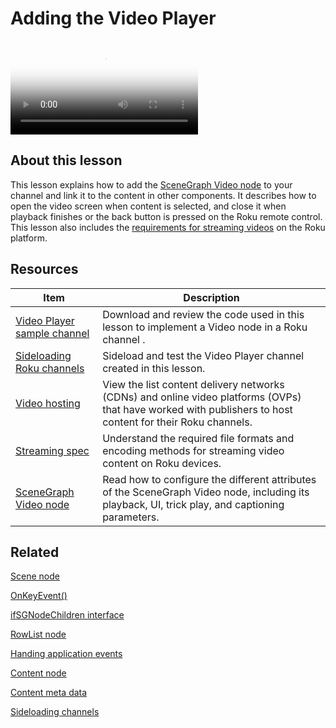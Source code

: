 # Adding the Video Player

<video title="Roku SceneGraph Developers: Adding the Video Player" poster="https://image.roku.com/ZHZscHItMTc2/rsg-unit6-videoPlayer-v2a.png">
    <source src="https://image.roku.com/ZHZscHItMTc2/rsg-unit6-videoplayer-v2.mp4">
</video>

## About this lesson

This lesson explains how to add the [SceneGraph Video node](https://developer.roku.com/docs/references/scenegraph/media-playback-nodes/video.md) to your channel and link it to the content in other components. It describes how to open the video screen when content is selected, and close it when playback finishes or the back button is pressed on the Roku remote control. This lesson also includes the [requirements for streaming videos](https://developer.roku.com/docs/specs/streaming.md) on the Roku platform. 

## Resources

| Item                                                         | Description                                                  |
| ------------------------------------------------------------ | ------------------------------------------------------------ |
| [Video Player sample channel](https://github.com/rokudev/scenegraph-master-sample/tree/master/VideoPlayer) | Download and review the code used in this lesson to implement a Video node in a Roku channel . |
| [Sideloading  Roku channels](https://developer.roku.com/docs/developer-program/getting-started/developer-setup.md#step-2-accessing-the-development-application-installer) | Sideload and test the Video Player channel created in this lesson. |
| [Video hosting](https://developer.roku.com/docs/features/how-channels-work.md#content-hosting) | View the list  content delivery networks (CDNs) and online video platforms (OVPs) that have worked with publishers to host content for their Roku channels. |
| [Streaming spec](https://developer.roku.com/docs/specs/streaming.md)                   | Understand the required file formats and encoding methods for streaming video content on Roku devices. |
| [SceneGraph Video node](https://developer.roku.com/docs/references/scenegraph/media-playback-nodes/video.md) | Read how to configure the different attributes of the SceneGraph Video node, including its playback, UI, trick play, and captioning parameters. |

## Related

[Scene node](https://developer.roku.com/docs/references/scenegraph/abstract-nodes/scene.md)

[OnKeyEvent()](https://developer.roku.com/docs/references/scenegraph/component-functions/onkeyevent.md)

[ifSGNodeChildren interface](https://developer.roku.com/docs/references/brightscript/interfaces/ifsgnodechildren.md)

[RowList node](https://developer.roku.com/docs/references/scenegraph/list-and-grid-nodes/rowlist.md)

[Handing application events](https://developer.roku.com/docs/developer-program/core-concepts/handling-application-events.md)

[Content node](https://developer.roku.com/docs/references/scenegraph/control-nodes/contentnode.md)  

[Content meta data](https://developer.roku.com/docs/developer-program/getting-started/architecture/content-metadata.md)

[Sideloading channels](https://developer.roku.com/docs/developer-program/getting-started/developer-setup.md#step-2-accessing-the-development-application-installer)